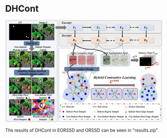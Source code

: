 # DHCont
![image](https://github.com/HangSS/DHCont/blob/main/image/DHCont.png)

The results of DHCont in EORSSD and ORSSD can be seen in "results.zip".
